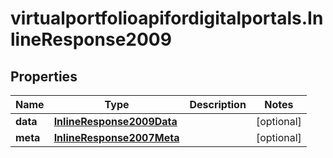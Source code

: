 # virtualportfolioapifordigitalportals.InlineResponse2009

## Properties

Name | Type | Description | Notes
------------ | ------------- | ------------- | -------------
**data** | [**InlineResponse2009Data**](InlineResponse2009Data.md) |  | [optional] 
**meta** | [**InlineResponse2007Meta**](InlineResponse2007Meta.md) |  | [optional] 


